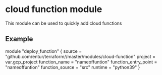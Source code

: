 # cloud function module

This module can be used to quickly add cloud functions

## Example

module "deploy_function" {
    source               = "github.com/entur/terraform//master/modules/cloud-function"
    project              = var.gcp_project
    function_name        = "nameoffuntion"
    function_entry_point = "nameoffuntion"
    function_source      = "src"
    runtime              = "python39"
}